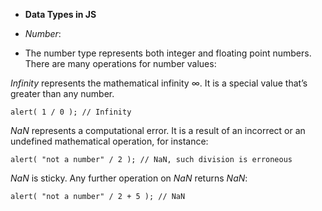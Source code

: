- **Data Types in JS**

- *Number*:

- The number type represents both integer and floating point numbers. There are many operations for number values:

*Infinity* represents the mathematical infinity ∞. It is a special value that’s greater than any number.

```
alert( 1 / 0 ); // Infinity
```

*NaN* represents a computational error. It is a result of an incorrect or an undefined mathematical operation, for instance:

```
alert( "not a number" / 2 ); // NaN, such division is erroneous
```

*NaN* is sticky. Any further operation on *NaN* returns *NaN*:

```
alert( "not a number" / 2 + 5 ); // NaN
```